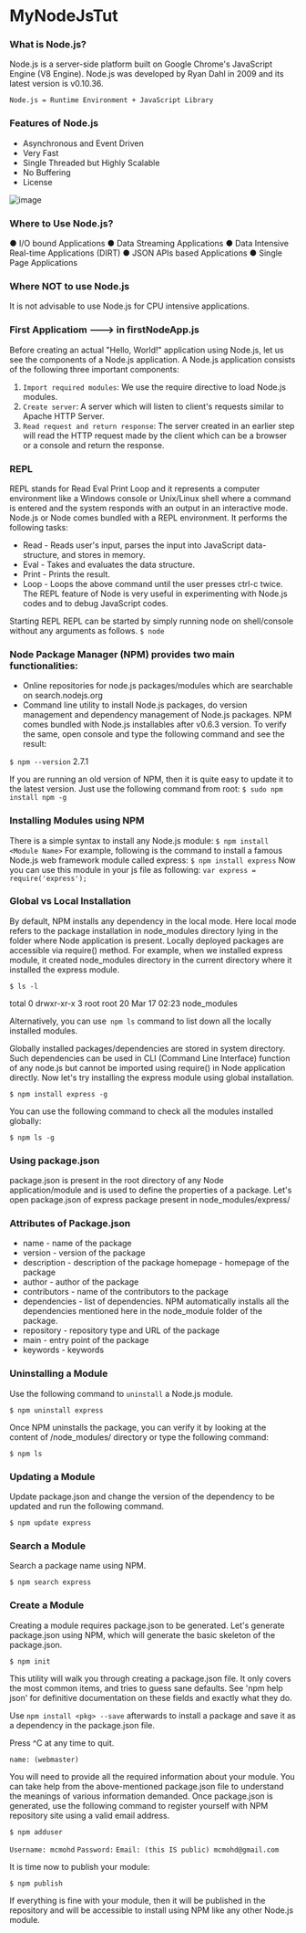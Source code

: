 # MyNodeJsTut
### What is Node.js?
Node.js is a server-side platform built on Google Chrome's JavaScript Engine (V8 Engine). Node.js was developed by Ryan Dahl in 2009 and its latest version is v0.10.36.

`Node.js = Runtime Environment + JavaScript Library`

### Features of Node.js
- Asynchronous and Event Driven
- Very Fast
- Single Threaded but Highly Scalable
- No Buffering
- License

![image](https://user-images.githubusercontent.com/30797974/80549752-591bb100-89be-11ea-930e-e5a79aca4af7.png)
### Where to Use Node.js?
● I/O bound Applications
● Data Streaming Applications
● Data Intensive Real-time Applications (DIRT)
● JSON APIs based Applications
● Single Page Applications
### Where NOT to use Node.js
It is not advisable to use Node.js for CPU intensive applications.

### First Applicatiom ---> in firstNodeApp.js 

Before creating an actual "Hello, World!" application using Node.js, let us see the components of a Node.js application. A Node.js application consists of the following three important components:
1. `Import required modules`: We use the require directive to load Node.js modules.
2. `Create server`: A server which will listen to client's requests similar to Apache HTTP Server.
3. `Read request and return response`: The server created in an earlier step will read the HTTP request made by the client which can be a browser or a console and return the response.

### REPL

REPL stands for Read Eval Print Loop and it represents a computer environment like a Windows console or Unix/Linux shell where a command is entered and the system responds with an output in an interactive mode. Node.js or Node comes bundled with a REPL environment. It performs the following tasks:
- Read - Reads user's input, parses the input into JavaScript data-structure, and stores in memory.
- Eval - Takes and evaluates the data structure.
- Print - Prints the result.
- Loop - Loops the above command until the user presses ctrl-c twice.
The REPL feature of Node is very useful in experimenting with Node.js codes and to debug JavaScript codes.

Starting REPL
REPL can be started by simply running node on shell/console without any arguments as follows.
`$ node`

### Node Package Manager (NPM) provides two main functionalities:

- Online repositories for node.js packages/modules which are searchable on search.nodejs.org
- Command line utility to install Node.js packages, do version management and dependency management of Node.js packages.
NPM comes bundled with Node.js installables after v0.6.3 version. To verify the same, open console and type the following command and see the result:

`$ npm --version`
2.7.1

If you are running an old version of NPM, then it is quite easy to update it to the latest version. Just use the following command from root:
`$ sudo npm install npm -g`

### Installing Modules using NPM

There is a simple syntax to install any Node.js module:
`$ npm install <Module Name>`
For example, following is the command to install a famous Node.js web framework module called express:
`$ npm install express`
Now you can use this module in your js file as following:
`var express = require('express');`

### Global vs Local Installation

By default, NPM installs any dependency in the local mode. Here local mode refers to the package installation in node_modules directory lying in the folder where Node application is present. Locally deployed packages are accessible via require() method. For example, when we installed express module, it created node_modules directory in the current directory where it installed the express module.

`$ ls -l`

total 0
drwxr-xr-x 3 root root 20 Mar 17 02:23 node_modules

Alternatively, you can use` npm ls` command to list down all the locally installed modules.

Globally installed packages/dependencies are stored in system directory. Such dependencies can be used in CLI (Command Line Interface) function of any node.js but cannot be imported using require() in Node application directly. Now let's try installing the express module using global installation.

`$ npm install express -g`

You can use the following command to check all the modules installed globally:

`$ npm ls -g`

### Using package.json

package.json is present in the root directory of any Node application/module and is used to define the properties of a package. Let's open package.json of express package present in node_modules/express/

### Attributes of Package.json

- name - name of the package
- version - version of the package
- description - description of the package
homepage - homepage of the package
- author - author of the package
- contributors - name of the contributors to the package
- dependencies - list of dependencies. NPM automatically installs all the dependencies mentioned here in the node_module folder of the package.
- repository - repository type and URL of the package
- main - entry point of the package
- keywords - keywords

### Uninstalling a Module

Use the following command to `uninstall` a Node.js module.

`$ npm uninstall express`

Once NPM uninstalls the package, you can verify it by looking at the content of /node_modules/ directory or type the following command:

`$ npm ls`

### Updating a Module

Update package.json and change the version of the dependency to be updated and run the following command.

`$ npm update express`

### Search a Module

Search a package name using NPM.

`$ npm search express`

### Create a Module

Creating a module requires package.json to be generated. Let's generate package.json using NPM, which will generate the basic skeleton of the package.json.

`$ npm init`

This utility will walk you through creating a package.json file.
It only covers the most common items, and tries to guess sane defaults.
See 'npm help json' for definitive documentation on these fields
and exactly what they do.

Use `npm install <pkg> --save` afterwards to install a package and
save it as a dependency in the package.json file.

Press ^C at any time to quit.

`name: (webmaster)`

You will need to provide all the required information about your module. You can take help from the above-mentioned package.json file to understand the meanings of various information demanded. Once package.json is generated, use the following command to register yourself with NPM repository site using a valid email address.

`$ npm adduser`

`Username: mcmohd`
`Password:`
`Email: (this IS public) mcmohd@gmail.com`

It is time now to publish your module:

`$ npm publish`

If everything is fine with your module, then it will be published in the repository and will be accessible to install using NPM like any other Node.js module.
